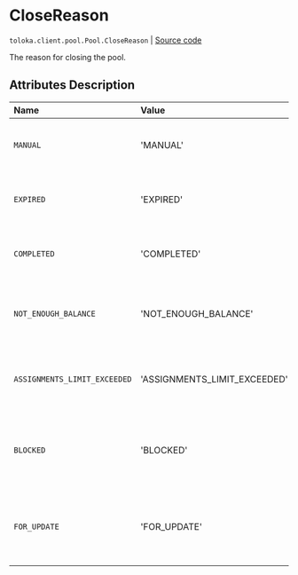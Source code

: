 # CloseReason
`toloka.client.pool.Pool.CloseReason` | [Source code](https://github.com/Toloka/toloka-kit/blob/v1.2.1/src/client/pool/__init__.py#L128)

The reason for closing the pool.

## Attributes Description

| Name | Value | Description |
| :------| :-----------| :----------|
`MANUAL`|'MANUAL'|<p>A pool was closed by a requester.</p>
`EXPIRED`|'EXPIRED'|<p>The lifetime of the pool expired.</p>
`COMPLETED`|'COMPLETED'|<p>All tasks were completed.</p>
`NOT_ENOUGH_BALANCE`|'NOT_ENOUGH_BALANCE'|<p>There is not enough money to run the pool.</p>
`ASSIGNMENTS_LIMIT_EXCEEDED`|'ASSIGNMENTS_LIMIT_EXCEEDED'|<p>A limit of 2 million assignments is reached.</p>
`BLOCKED`|'BLOCKED'|<p>The requester's account was blocked.</p>
`FOR_UPDATE`|'FOR_UPDATE'|<p>Pool parameters are changing at the moment.</p>
